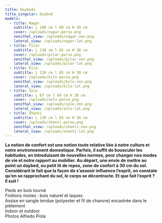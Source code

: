 ```yaml
---
title: Daybeds
title_singular: Daybed
models:
  - title: Nagar
    subtitle: L 180 cm l 60 cm H 30 cm
    cover: /uploads/nagar-perso.png
    zenithal_view: /uploads/nagar-zen.png
    lateral_view: /uploads/nagar-lat.png
  - title: Pilar
    subtitle: L 130 cm l 65 cm H 30 cm
    cover: /uploads/pilar-perso.png
    zenithal_view: /uploads/pilar-zen.png
    lateral_view: /uploads/pilar-lat.png
  - title: Kilo
    subtitle: L 130 cm l 65 cm H 30 cm
    cover: /uploads/kilo-perso.png
    zenithal_view: /uploads/kilo-zen.png
    lateral_view: /uploads/kilo-lat.png
  - title: Solo
    subtitle: L 67 cm l 60 cm H 30 cm
    cover: /uploads/solo-perso.png
    zenithal_view: /uploads/solo-zen.png
    lateral_view: /uploads/solo-lat.png
  - title: Shanti
    subtitle: L 130 cm l 65 cm H 30 cm
    cover: /uploads/shanti-perso.png
    zenithal_view: /uploads/shanti-zen.png
    lateral_view: /uploads/shanti-lat.png
---
```


**La notion de confort est une notion toute relative liée à notre culture et notre environnement domestique. Parfois, il suffit de bousculer les habitudes, en introduisant de nouvelles normes, pour changer nos modes de vie et notre rapport au mobilier. Au départ, une envie de mettre au point un daybed, ou petit lit de repos, zone de confort à 30 cm du sol. Considérant le fait que la façon de s’asseoir influence l’esprit, on constate qu’en se rapprochant du sol, le corps se décontracte. Et que fait l’esprit ? Il suit !**

Pieds en bois tourné  
Finitions mixtes : bois naturel et laques  
Assise en sangle tendue (polyester et fil de chanvre) encastrée dans le piétement  
Indoor et outdoor  
Photos Alfredo Piola
